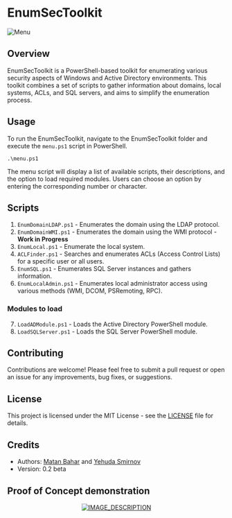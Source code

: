 # EnumSecToolkit
<img src="https://i.ibb.co/TMZx1dF/Screenshot-2023-05-01-110047.png" alt="Menu" border="0"></a>

## Overview

EnumSecToolkit is a PowerShell-based toolkit for enumerating various security aspects of Windows and Active Directory environments. This toolkit combines a set of scripts to gather information about domains, local systems, ACLs, and SQL servers, and aims to simplify the enumeration process.
## Usage

To run the EnumSecToolkit, navigate to the EnumSecToolkit folder and execute the `menu.ps1` script in PowerShell.

`.\menu.ps1`

The menu script will display a list of available scripts, their descriptions, and the option to load required modules. Users can choose an option by entering the corresponding number or character.

## Scripts

1. `EnumDomainLDAP.ps1` - Enumerates the domain using the LDAP protocol.
2. `EnumDomainWMI.ps1` - Enumerates the domain using the WMI protocol - **Work in Progress**
3. `EnumLocal.ps1` - Enumerate the local system.
4. `ACLFinder.ps1` - Searches and enumerates ACLs (Access Control Lists) for a specific user or all users.
5. `EnumSQL.ps1` - Enumerates SQL Server instances and gathers information.
6. `EnumLocalAdmin.ps1` - Enumerates local administrator access using various methods (WMI, DCOM, PSRemoting, RPC).

### Modules to load

7. `LoadADModule.ps1` - Loads the Active Directory PowerShell module.
8. `LoadSQLServer.ps1` - Loads the SQL Server PowerShell module.

## Contributing

Contributions are welcome! Please feel free to submit a pull request or open an issue for any improvements, bug fixes, or suggestions.

## License

This project is licensed under the MIT License - see the [LICENSE](LICENSE) file for details.

## Credits

- Authors: [Matan Bahar](https://www.linkedin.com/in/matan-bahar-66460a1b0/) and [Yehuda Smirnov](https://www.linkedin.com/in/yehuda-smirnov/)
- Version: 0.2 beta

## Proof of Concept demonstration


<div align="center">
  <a href="https://www.youtube.com/watch?v=-zt96xFgiKw">
    <img src="https://img.youtube.com/vi/-zt96xFgiKw/0.jpg" alt="IMAGE_DESCRIPTION">
  </a>
</div>
